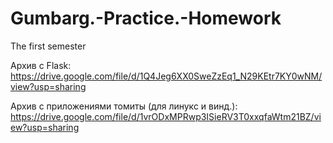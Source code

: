# Gumbarg.-Practice.-Homework
The first semester

Архив с Flask: https://drive.google.com/file/d/1Q4Jeg6XX0SweZzEq1_N29KEtr7KY0wNM/view?usp=sharing

Архив с приложениями томиты (для линукс и винд.): https://drive.google.com/file/d/1vrODxMPRwp3ISieRV3T0xxqfaWtm21BZ/view?usp=sharing
